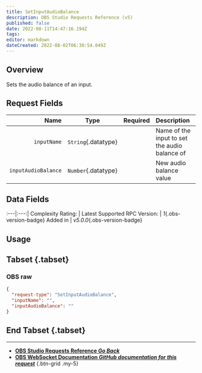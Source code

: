 ```yaml
---
title: SetInputAudioBalance
description: OBS Studio Requests Reference (v5)
published: false
date: 2022-08-11T14:47:16.194Z
tags: 
editor: markdown
dateCreated: 2022-08-02T06:30:54.049Z
---
```


## Overview
Sets the audio balance of an input.

## Request Fields
Name | Type | Required| Description |
----:|:----:|:-------:|:------------|
`inputName` | `String`{.datatype} | <i class="mdi mdi-check-bold"></i> | Name of the input to set the audio balance of
`inputAudioBalance` | `Number`{.datatype} | <i class="mdi mdi-check-bold"></i> | New audio balance value | `>= 0.0, <= 1.0`{.datatype}

## Data Fields
:---|:---:|
Complexity Rating: | <span class="stars stars--2"></span>
Latest Supported RPC Version: | *1*{.obs-version-badge}
Added in | *v5.0.0*{.obs-version-badge}

## Usage
## Tabset {.tabset}
### OBS raw
```json
{
  "request-type": "SetInputAudioBalance",
  "inputName": "",
  "inputAudioBalance": ""
}
```
## End Tabset {.tabset}

---

- [<i class="mdi mdi-chevron-left"></i>**OBS Studio Requests Reference *Go Back***](/en/Broadcasters/OBS/Requests)
- [<i class="mdi mdi-github"></i> **OBS WebSocket Documentation *GitHub documentation for this request***](https://github.com/obsproject/obs-websocket/blob/master/docs/generated/protocol.md#setinputaudiobalance)
{.btn-grid .my-5}